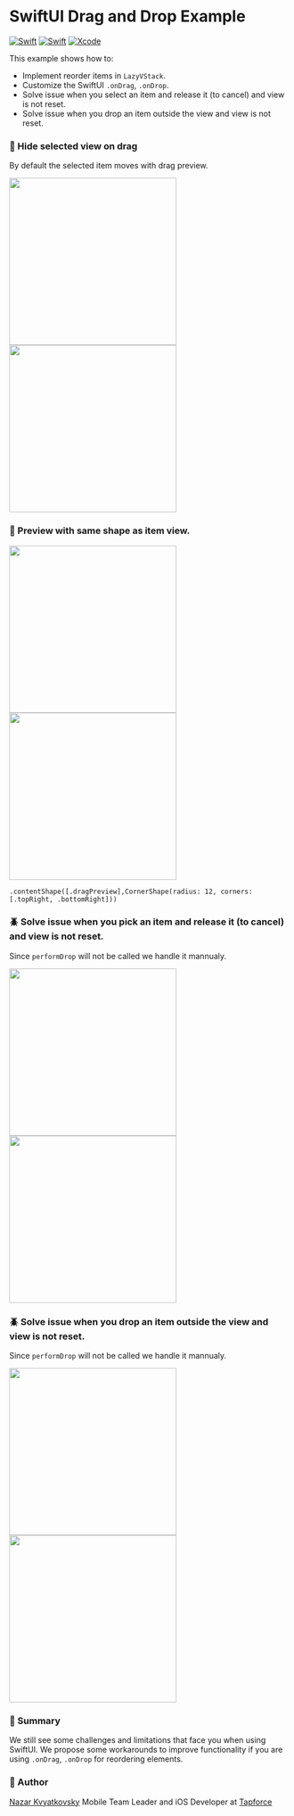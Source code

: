 # SwiftUI Drag and Drop Example
[![Swift](https://img.shields.io/badge/SwiftUI-green.svg)](https://swift.org)
[![Swift](https://img.shields.io/badge/Swift-5.0-orange.svg)](https://swift.org)
[![Xcode](https://img.shields.io/badge/Xcode-13.0-blue.svg)](https://developer.apple.com/xcode)

This example shows how to:
* Implement reorder items in `LazyVStack`. 
* Customize the SwiftUI `.onDrag`, `.onDrop`. 
* Solve issue when you select an item and release it (to cancel) and view is not reset.
* Solve issue when you drop an item outside the view and view is not reset.

### 📲 Hide selected view on drag
By default the selected item moves with drag preview. 
<p float="left">
<img src="https://user-images.githubusercontent.com/25620329/188598046-c5970fed-bbbc-4dfb-95c3-4f5c6c1efb08.gif" width="300"> 
<img src="https://user-images.githubusercontent.com/25620329/188598034-c9e7e316-e323-417f-bc4e-fecf6fd029ad.gif" width="300">
</p>

### 📏 Preview with same shape as item view.
<p float="left">
<img src="https://user-images.githubusercontent.com/25620329/188603908-a62203de-4ff5-429d-bd98-33b7c4a6340e.jpg" width="300">
<img src="https://user-images.githubusercontent.com/25620329/188603904-5b43f025-aad8-4ed9-ad79-e3f799ef6ab4.jpg" width="300"> 
</p>

```
.contentShape([.dragPreview],CornerShape(radius: 12, corners: [.topRight, .bottomRight]))
```

### 🪲 Solve issue when you pick an item and release it (to cancel) and view is not reset.
Since `performDrop` will not be called we handle it mannualy.
<p float="left">
<img src="https://user-images.githubusercontent.com/25620329/188602669-012117b7-ab13-43e5-826e-b69abd54e0dd.gif" width="300">
<img src="https://user-images.githubusercontent.com/25620329/188602664-0b573300-151e-454e-bb9d-5a0279cb670b.gif" width="300"> 
</p>

### 🪲 Solve issue when you drop an item outside the view and view is not reset.
Since `performDrop` will not be called we handle it mannualy.
<p float="left">
<img src="https://user-images.githubusercontent.com/25620329/188603203-94e9d34a-66b7-4e0e-b72f-2e20ab82b295.gif" width="300">
<img src="https://user-images.githubusercontent.com/25620329/188603209-89ba443e-8f82-4c46-909b-d20740c4fed9.gif" width="300"> 
</p>

### 🧾 Summary
We still see some challenges and limitations that face you when using SwiftUI. We propose some workarounds to improve functionality if you are using `.onDrag`, `.onDrop` for reordering elements. 

### 🦍 Author
[Nazar Kvyatkovsky](https://www.instagram.com/nazarkvyatkovsky) 
Mobile Team Leader and iOS Developer at [Tapforce](https://www.instagram.com/tapforceteam)
